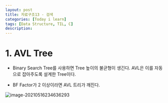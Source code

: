 ```yaml
---
layout: post
title: 자료구조13 - 검색
categories: [Today i learn]
tags: [Data Structure, TIL, C]
description: 
---
```


# 1. AVL Tree

- Binary Search Tree를 사용하면 Tree 높이의 불균형이 생긴다. AVL은 이를 자동으로 잡아주도록 설계한 Tree이다.

- BF Factor가 2 이상이라면 AVL 트리가 깨진다.

![image-20210516234636293](https://raw.githubusercontent.com/chunyunseo/ImageRepo/image/img/image-20210516234636293.png)

